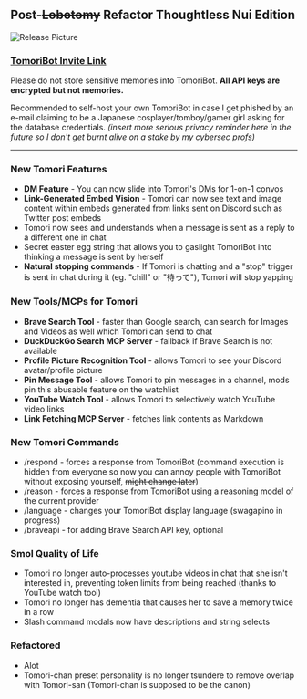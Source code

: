 ## Post-~~Lobotomy~~ Refactor Thoughtless Nui Edition
![Release Picture](https://github.com/{REPO_OWNER}/{REPO_NAME}/raw/main/.github/release/v0.7.0/tomonui.png)
###  [TomoriBot Invite Link](https://discord.com/oauth2/authorize?client_id=841644102059556915)
Please do not store sensitive memories into TomoriBot. **All API keys are encrypted but not memories.** 

Recommended to self-host your own TomoriBot in case I get phished by an e-mail claiming to be a Japanese cosplayer/tomboy/gamer girl asking for the database credentials.
*(insert more serious privacy reminder here in the future so I don't get burnt alive on a stake by my cybersec profs)*

---
### New Tomori Features
- **DM Feature** - You can now slide into Tomori's DMs for 1-on-1 convos
- **Link-Generated Embed Vision** - Tomori can now see text and image content within embeds generated from links sent on Discord such as Twitter post embeds
- Tomori now sees and understands when a message is sent as a reply to a different one in chat
- Secret easter egg string that allows you to gaslight TomoriBot into thinking a message is sent by herself
- **Natural stopping commands** - If Tomori is chatting and a "stop" trigger is sent in chat during it (eg. "chill" or "待って"), Tomori will stop yapping
### New Tools/MCPs for Tomori
- **Brave Search Tool** - faster than Google search, can search for Images and Videos as well which Tomori can send to chat
- **DuckDuckGo Search MCP Server** - fallback if Brave Search is not available
- **Profile Picture Recognition Tool** - allows Tomori to see your Discord avatar/profile picture
- **Pin Message Tool** - allows Tomori to pin messages in a channel, mods pin this abusable feature on the watchlist
- **YouTube Watch Tool** - allows Tomori to selectively watch YouTube video links
- **Link Fetching MCP Server** - fetches link contents as Markdown
### New Tomori Commands
- /respond - forces a response from TomoriBot (command execution is hidden from everyone so now you can annoy people with TomoriBot without exposing yourself, ~~might change later~~)
- /reason - forces a response from TomoriBot using a reasoning model of the current provider
- /language - changes your TomoriBot display language (swagapino in progress)
- /braveapi - for adding Brave Search API key, optional
### Smol Quality of Life
- Tomori no longer auto-processes youtube videos in chat that she isn't interested in, preventing token limits from being reached (thanks to YouTube watch tool)
- Tomori no longer has dementia that causes her to save a memory twice in a row
- Slash command modals now have descriptions and string selects
### Refactored
- Alot
- Tomori-chan preset personality is no longer tsundere to remove overlap with Tomori-san (Tomori-chan is supposed to be the canon)